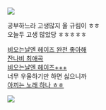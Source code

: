 # 
![](https://user-images.githubusercontent.com/71762478/136979690-4dd53466-d501-4368-bb54-6712ef32428b.jpg)   

공부하느라 고생많지 울 규림이 ㅎㅎ  
오늘두 고생 많았당 ㅎㅎㅎㅎㅎ  

[비오는날엔 헤이즈 완전 좋아해](https://youtu.be/-lheqyQBetM)   
[잔나비 최애곡](https://youtu.be/WXUkFwCx4UQ)  
[비오는날엔 헤이즈+++](https://youtu.be/eEx9Y8PE-Fc)  
너무 우울하기만 하면 싫으니까  
[아끼는 노래 하나 ㅎㅎ](https://youtu.be/IuqOUNEQOP0)     
 
 
  
![](https://user-images.githubusercontent.com/71762478/136978121-42b4dff5-9d59-4e71-9a1e-b5beb580d150.jpg)  
